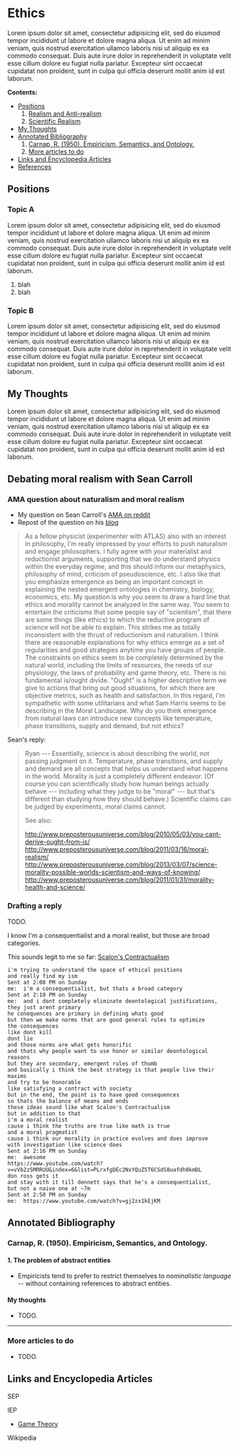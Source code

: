 Ethics
================================================================================

Lorem ipsum dolor sit amet, consectetur adipisicing elit, sed do eiusmod tempor
incididunt ut labore et dolore magna aliqua. Ut enim ad minim veniam, quis
nostrud exercitation ullamco laboris nisi ut aliquip ex ea commodo consequat.
Duis aute irure dolor in reprehenderit in voluptate velit esse cillum dolore
eu fugiat nulla pariatur. Excepteur sint occaecat cupidatat non proident,
sunt in culpa qui officia deserunt mollit anim id est laborum.


**Contents:**

-   [Positions](#positions)
    1.  [Realism and Anti-realism](#realism-and-anti-realism)
    1.  [Scientific Realism](#scientific-realism-1)
-   [My Thoughts](#my-thoughts)
-   [Annotated Bibliography](#annotated-bibliography)
    1.  [Carnap, R. (1950). Empiricism, Semantics, and Ontology.](#carnap-r.-1950.-empiricism-semantics-and-ontology.)
    1.  [More articles to do](#more-articles-to-do)
-   [Links and Encyclopedia Articles](#links-and-encyclopedia-articles)
-   [References](#fn1)


Positions
--------------------------------------------------------------------------------

### Topic A

Lorem ipsum dolor sit amet, consectetur adipisicing elit, sed do eiusmod tempor
incididunt ut labore et dolore magna aliqua. Ut enim ad minim veniam, quis
nostrud exercitation ullamco laboris nisi ut aliquip ex ea commodo consequat.
Duis aute irure dolor in reprehenderit in voluptate velit esse cillum dolore
eu fugiat nulla pariatur. Excepteur sint occaecat cupidatat non proident,
sunt in culpa qui officia deserunt mollit anim id est laborum.

1.  blah
2.  blah


### Topic B

Lorem ipsum dolor sit amet, consectetur adipisicing elit, sed do eiusmod tempor
incididunt ut labore et dolore magna aliqua. Ut enim ad minim veniam, quis
nostrud exercitation ullamco laboris nisi ut aliquip ex ea commodo consequat.
Duis aute irure dolor in reprehenderit in voluptate velit esse cillum dolore
eu fugiat nulla pariatur. Excepteur sint occaecat cupidatat non proident,
sunt in culpa qui officia deserunt mollit anim id est laborum.


My Thoughts
--------------------------------------------------------------------------------

Lorem ipsum dolor sit amet, consectetur adipisicing elit, sed do eiusmod tempor
incididunt ut labore et dolore magna aliqua. Ut enim ad minim veniam, quis
nostrud exercitation ullamco laboris nisi ut aliquip ex ea commodo consequat.
Duis aute irure dolor in reprehenderit in voluptate velit esse cillum dolore
eu fugiat nulla pariatur. Excepteur sint occaecat cupidatat non proident,
sunt in culpa qui officia deserunt mollit anim id est laborum.


Debating moral realism with Sean Carroll
--------------------------------------------------------------------------------

### AMA question about naturalism and moral realism

-   My question on Sean Carroll's [AMA on reddit](http://www.reddit.com/r/IAmA/comments/26msnd/i_am_sean_carroll_theoretical_physicist_and/chskkvr)
-   Repost of the question on his [blog](http://www.preposterousuniverse.com/blog/2014/05/27/the-meaning-of-life-2/)

> As a fellow physicist (experimenter with ATLAS) also with an interest in philosophy, I'm really impressed by your efforts to push naturalism and engage philosophers. I fully agree with your materialist and reductionist arguments, supporting that we do understand physics within the everyday regime, and this should inform our metaphysics, philosophy of mind, criticism of pseudoscience, etc. I also like that you emphasize emergence as being an important concept in explaining the nested emergent ontologies in chemistry, biology, economics, etc. My question is why you seem to draw a hard line that ethics and morality cannot be analyzed in the same way. You seem to entertain the criticisms that some people say of "scientism", that there are some things (like ethics) to which the reductive program of science will not be able to explain. This strikes me as totally inconsistent with the thrust of reductionism and naturalism. I think there are reasonable explanations for why ethics emerge as a set of regularities and good strategies anytime you have groups of people. The constraints on ethics seem to be completely determined by the natural world, including the limits of resources, the needs of our physiology, the laws of probability and game theory, etc. There is no fundamental is/ought divide. "Ought" is a higher descriptive term we give to actions that bring out good situations, for which there are objective metrics, such as health and satisfaction. In this regard, I'm sympathetic with some utilitarians and what Sam Harris seems to be describing in the Moral Landscape. Why do you think emergence from natural laws can introduce new concepts like temperature, phase transitions, supply and demand, but not ethics?

Sean's reply:

> Ryan --- Essentially, science is about describing the world, not passing judgment on it.
> Temperature, phase transitions, and supply and demand are all concepts that helps us
> understand what happens in the world. Morality is just a completely different endeavor.
> (Of course you can scientifically study how human beings actually
> behave --- including what they judge to be "moral" --- but that's
> different than studying how they should behave.)
> Scientific claims can be judged by experiments, moral claims cannot.
> 
> See also:
> 
> <http://www.preposterousuniverse.com/blog/2010/05/03/you-cant-derive-ought-from-is/>
> <http://www.preposterousuniverse.com/blog/2011/03/16/moral-realism/>
> <http://www.preposterousuniverse.com/blog/2013/03/07/science-morality-possible-worlds-scientism-and-ways-of-knowing/>
> <http://www.preposterousuniverse.com/blog/2011/01/31/morality-health-and-science/>


### Drafting a reply

TODO.

I know I'm a consequentialist and a moral realist, but those are broad categories.

This sounds legit to me so far:
[Scalon's Contractualism](http://en.wikipedia.org/wiki/T.M._Scanlon)

    i'm trying to understand the space of ethical positions
    and really find my ism
    Sent at 2:08 PM on Sunday
    me:  i'm a consequentialist, but thats a broad category
    Sent at 2:10 PM on Sunday
    me:  and i dont completely eliminate deontological justifications,
    they just arent primary
    he conequences are primary in defining whats good
    but then we make norms that are good general rules to optimize
    the consequences
    like dont kill
    dont lie
    and those norms are what gets honorific
    and thats why people want to use honor or similar deontological reasons
    but they are secondary, emergent rules of thumb
    and basically i think the best strategy is that people live their maxims
    and try to be honorable
    like satisfying a contract with society
    but in the end, the point is to have good consequences
    so thats the balance of means and ends
    these ideas sound like what Scalon's Contractualism
    but in addition to that
    i'm a moral realist
    cause i think the truths are true like math is true
    and a moral pragmatist
    cause i think our morality in practice evolves and does improve
    with investigation like science does
    Sent at 2:16 PM on Sunday
    me:  awesome
    https://www.youtube.com/watch?v=vVb2zSMRRUU&index=6&list=PLrxfgDEc2NxYQuZ5T6CSdS8uafdh0kmDL
    don ross gets it
    and stay with it till dennett says that he's a consequentialist,
    but not a naive one at ~7m
    Sent at 2:50 PM on Sunday
    me:  https://www.youtube.com/watch?v=gj2zx1kEjKM


Annotated Bibliography
--------------------------------------------------------------------------------

### Carnap, R. (1950). Empiricism, Semantics, and Ontology.

#### 1. The problem of abstract entities

-   Empiricists tend to prefer to restrict themselves to
    *nominalistic language* -- without containing references to abstract entities.

#### My thoughts

-   TODO.


--------------------------------------------------------------------------------

### More articles to do

-   TODO.


Links and Encyclopedia Articles
--------------------------------------------------------------------------------

SEP

IEP

-   [Game Theory](http://www.iep.utm.edu/game-th/)

Wikipedia


  [^Carnap-1950]:       Carnap, R. (1950). Empiricism, Semantics, and Ontology.
  [^Carnap-1955]:       Carnap, R. (1955). The Logical Foundations of the Unity of Science.
  [^van-Frassen-1980]:  van Frassen, B. (1980). Arguments Concerning Scientific Realism.
  [^Putnam-1981]:       Putnam, H. (1981). Reason, Truth, and History.


